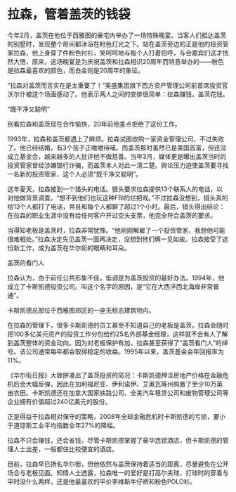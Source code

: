 # 拉森，管着盖茨的钱袋

今年2月，盖茨在他位于西雅图的豪宅内举办了一场特殊晚宴。当客人们抵达盖茨的别墅时，发现整个房间都沐浴在粉色灯光之下。站在盖茨旁边的正是他的投资管家拉森，他上身穿了件粉色衬衫，笑呵呵地与每个人打着招呼，与会嘉宾们这才恍然大悟，原来，这场晚宴是为庆祝盖茨和拉森相识20周年而特意举办的——粉色是拉森最喜欢的颜色，而白金则是20周年的象征。 

“拉森对盖茨而言实在是太重要了！”美盛集团旗下西方资产管理公司前首席投资官沃尔什被这个场面感动了。他表示两人之间的安排很简单：拉森赚钱，盖茨花钱。 

“既干净又聪明” 

别看拉森和盖茨现在合作愉快，20年前他差点拒绝了这份工作。 

1993年，拉森和盖茨都遇上了麻烦。拉森试图收购一家资金管理公司，不过失败了。他已经结婚，有3个孩子正嗷嗷待哺。而盖茨那时虽然已是美国首富，但还没成立基金会，越来越多的人批评他不做慈善。当年3月，媒体更是曝出盖茨当时的投资管家曾经涉嫌银行诈骗，而盖茨本人对此一清二楚。舆论压力迫使盖茨要寻找一名新的投资管家，这个人必须“既干净又聪明”。 

这年夏天，拉森接到一个猎头的电话。猎头要求拉森提供13个联系人的电话，以对他做背景调查。“想不到他们也玩这种FBI的烂把戏。”不过拉森没想到，猎头真的给13个人都打了电话，并且和每个人都聊了超过1个小时。最后，猎头得出结论：在拉森的职业生涯中没有给任何客户开过空头支票，他完全符合盖茨的要求。 

当得知老板是盖茨时，拉森非常犹豫。“他刚刚解雇了一个投资管家，我想他可能很难相处。”拉森决定先见盖茨一面再决定，没想到他们俩一见如故。拉森接受了这份新工作，成为盖茨在华尔街的眼睛和耳朵。 

盖茨的看门人 

拉森认为，由于前任公共形象不佳，低调是为盖茨投资的最好办法。1994年，他成立了卡斯凯德投资公司。叫这个名字的原因，是“它在大西洋西北海岸非常普通”。 

卡斯凯德总部位于西雅图郊区的一座无标志建筑物内。 

在拉森的管理下，很多卡斯凯德的员工甚至不知道自己的老板是盖茨。拉森会随时把100多亿美元资产的投资工作分包给约25名外部基金经理，这样就不会有人了解到盖茨整体的资金动向。因为对老板保护有加，拉森甚至获得了“盖茨看门人”的绰号。该公司通常每年都会取得稳定的收益。1995年以来，盖茨基金会年回报率为11%。 

《华尔街日报》大致拼凑出了盖茨投资的简况：卡斯凯德押注房地产价格在金融危机后会大幅反弹，因此在加利福尼亚、伊利诺伊、艾奥瓦等州购置了至少10万英亩农田。卡斯凯德还在加拿大国家铁路公司、全美汽车租赁公司和废物管理公司等企业拥有价值超过240亿美元的股份。 

正是得益于拉森相对保守的策略，2008年全球金融危机时卡斯凯德的亏损，要小于道琼斯工业平均指数全年27%的降幅。 

拉森不只会赚钱，还会省钱。尽管卡斯凯德掌握了豪华连锁酒店，但卡斯凯德的管理人士出差，一般都住比较便宜的酒店。 

目前，拉森早已扬名华尔街，但他依然与盖茨保持着适当的距离，尽量避免在公开场合与老板见面。知情人士透露，拉森唯一的爱好是打高尔夫球，打球时的穿着与平时没什么两样，还是他最喜欢的平价李维斯牛仔裤和粉色POLO衫。